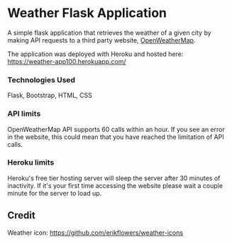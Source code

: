 # Weather Flask Application
A simple flask application that retrieves the weather of a given city by making API requests to a third party website, [OpenWeatherMap](https://openweathermap.org/).

The application was deployed with Heroku and hosted here:
https://weather-app100.herokuapp.com/

### Technologies Used
Flask, Bootstrap, HTML, CSS

### API limits
OpenWeatherMap API supports 60 calls within an hour. 
If you see an error in the website, this could mean that you have 
reached the limitation of API calls.


### Heroku limits
Heroku's free tier hosting server will sleep the server after 30 minutes of
inactivity. If it's your first time accessing the website please wait a 
couple minute for the server to load up.

## Credit
Weather icon: https://github.com/erikflowers/weather-icons
